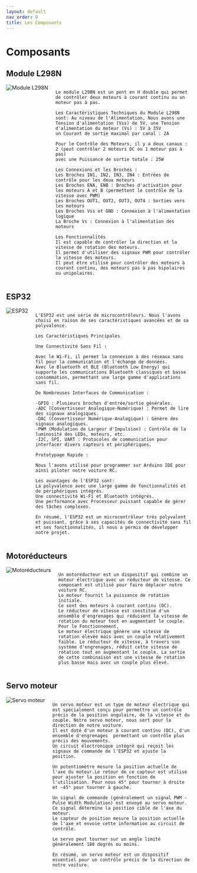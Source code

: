 ```yaml
---
layout: default
nav_order: 9
title: Les Composants
---
```


# Composants

## Module L298N
<div style="display: flex; align-items: flex-start;">
  <div style="flex-shrink: 0; margin-right: 20px;">
    <img src="https://github.com/Makerspace-Amiens/2024-RCMiniCar/assets/119036120/4caf6cfc-dca9-463f-9fda-d6230316d020" alt="Module L298N" style="max-width: 100%; height: auto;">
  </div>
  <div style="flex: 1;">
    
    Le module L298N est un pont en H double qui permet de contrôler deux moteurs à courant continu ou un moteur pas à pas.

    Les Caractéristiques Techniques du Module L298N sont: Au niveau de l'Alimentation, Nous avons une Tension d'alimentation (Vss) de 5V, une Tension d'alimentation du moteur (Vs) : 5V à 35V
    un Courant de sortie maximal par canal : 2A

    Pour le Contrôle des Moteurs, il y a deux canaux : 2 (peut contrôler 2 moteurs DC ou 1 moteur pas à pas)
    avec une Puissance de sortie totale : 25W

    Les Connexions et les Broches :
    Les Broches IN1, IN2, IN3, IN4 : Entrées de contrôle pour les deux moteurs
    Les Broches ENA, ENB : Broches d'activation pour les moteurs A et B (permettent le contrôle de la vitesse avec PWM)
    Les Broches OUT1, OUT2, OUT3, OUT4 : Sorties vers les moteurs
    Les Broches Vss et GND : Connexion à l'alimentation logique
    La Broche Vs : Connexion à l'alimentation des moteurs

    Les Fonctionnalités
    Il est capable de contrôler la direction et la vitesse de rotation des moteurs.
    Il permet d'utiliser des signaux PWM pour contrôler la vitesse des moteurs.
    Il peut être utilisé pour contrôler des moteurs à courant continu, des moteurs pas à pas bipolaires ou unipolaires.
  </div>
</div>

## ESP32
<div style="display: flex; align-items: flex-start;">
  <div style="flex-shrink: 0; margin-right: 20px;">
    <img src="https://github.com/Makerspace-Amiens/2024-RCMiniCar/assets/119036120/ad03aea4-64e6-4665-afeb-1f5298d81053" alt="ESP32" style="max-width: 100%; height: auto;">
  </div>
  <div style="flex: 1;">
    
    L'ESP32 est une série de microcontrôleurs. Nous l'avons choisi en raison de ses caractéristiques avancées et de sa polyvalence.

    Les Caractéristiques Principales

    Une Connectivité Sans Fil :

    Avec le Wi-Fi, il permet la connexion à des réseaux sans fil pour la communication et l'échange de données.
    Avec le Bluetooth et BLE (Bluetooth Low Energy) qui supporte les communications Bluetooth classiques et basse consommation, permettant une large gamme d'applications sans fil.

    De Nombreuses Interfaces de Communication :

    -GPIO : Plusieurs broches d'entrée/sortie générales.
    -ADC (Convertisseur Analogique-Numérique) : Permet de lire des signaux analogiques.
    -DAC (Convertisseur Numérique-Analogique) : Génère des signaux analogiques.
    -PWM (Modulation de Largeur d'Impulsion) : Contrôle de la luminosité des LEDs, moteurs, etc.
    -I2C, SPI, UART : Protocoles de communication pour interfacer divers capteurs et périphériques.

    Prototypage Rapide :

    Nous l'avons utilisé pour programmer sur Arduino IDE pour ainsi piloter notre voiture RC.

    Les avantages de l'ESP32 sont:
    La polyvalence avec une large gamme de fonctionnalités et de périphériques intégrés.
    Une connectivité Wi-Fi et Bluetooth intégrés.
    Une performance avec Processeur puissant capable de gérer des tâches complexes.

    En résumé, l'ESP32 est un microcontrôleur très polyvalent et puissant, grâce à ses capacités de connectivité sans fil et ses fonctionnalités, il nous a permis de développer notre projet.
  </div>
</div>

## Motoréducteurs
<div style="display: flex; align-items: flex-start;">
  <div style="flex-shrink: 0; margin-right: 20px;">
    <img src="https://github.com/Makerspace-Amiens/2024-RCMiniCar/assets/119036120/f5f1fc59-07f4-4a66-be3b-e9adf92d67cb" alt="Motoréducteurs" style="max-width: 100%; height: auto;">
  </div>
  <div style="flex: 1;">
    
    Un motoréducteur est un dispositif qui combine un moteur électrique avec un réducteur de vitesse. Ce composant est utilisé pour faire déplacer notre voiture RC.
    Le moteur fournit la puissance de rotation initiale.
    Ce sont des moteurs à courant continu (DC).
    Le réducteur de vitesse est constitué d'un ensemble d'engrenages qui réduisent la vitesse de rotation du moteur tout en augmentant le couple.
    Pour le Fonctionnement,
    Le moteur électrique génère une vitesse de rotation élevée mais avec un couple relativement faible. Le réducteur de vitesse, à travers son système d'engrenages, réduit cette vitesse de rotation tout en augmentant le couple. La sortie de cette combinaison est une vitesse de rotation plus basse mais avec un couple plus élevé.
  </div>
</div>

## Servo moteur
<div style="display: flex; align-items: flex-start;">
  <div style="flex-shrink: 0; margin-right: 20px;">
    <img src="https://github.com/Makerspace-Amiens/2024-RCMiniCar/assets/119036120/433fb176-6166-40e2-983d-1432308893cb" alt="Servo moteur" style="max-width: 100%; height: auto;">
  </div>
  <div style="flex: 1;">
    
    Un servo moteur est un type de moteur électrique qui est spécialement conçu pour permettre un contrôle précis de la position angulaire, de la vitesse et du couple. Notre servo moteur, nous sert pour la direction de notre voiture.
    Il est doté d'un moteur à courant continu (DC), d'un ensemble d'engrenages  permettant un contrôle plus précis des mouvements.
    Un circuit électronique intégré qui reçoit les signaux de commande de l'ESP32 et ajuste la position.

    Un potentiomètre mesure la position actuelle de l'axe du moteur.Le retour de ce capteur est utilisé pour ajuster la position en fonction de l'utilisation. Pour nous 45° pour tourner à droite et -45° pour tourner à gauche.

    Un signal de commande (généralement un signal PWM - Pulse Width Modulation) est envoyé au servo moteur.
    Ce signal détermine la position cible de l'axe du moteur.
    Le capteur de position mesure la position actuelle de l'axe et envoie cette information au circuit de contrôle.

    Le servo peut tourner sur un angle limité généralement 180 degrés ou moins.

    En résumé, un servo moteur est un dispositif essentiel pour un contrôle précis de la direction de notre voiture.
  </div>
</div>
